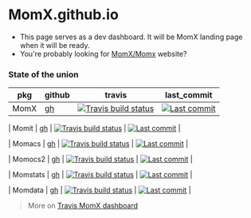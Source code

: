 # MomX.github.io

* This page serves as a dev dashboard. It will be MomX landing page when it will be ready.
* You're probably looking for [MomX/Momx](http://momx.github.io/MomX/) website?

### State of the union

| pkg      | github                                | travis | last_commit |
| -------- | ------------------------------------- | ------ | ------------|
| MomX     | [gh](https://github.com/MomX/MomX)     | [![Travis build status](https://travis-ci.org/MomX/MomX.svg?branch=master)](https://travis-ci.org/MomX/MomX)         | [![Last commit](https://img.shields.io/github/last-commit/MomX/MomX.svg)](https://github.com/MomX/MomX/commits/master)|

| Momit    | [gh](https://github.com/MomX/Momit)    | [![Travis build status](https://travis-ci.org/MomX/Momit.svg?branch=master)](https://travis-ci.org/MomX/Momit)       | [![Last commit](https://img.shields.io/github/last-commit/MomX/Momit.svg)](https://github.com/MomX/Momit/commits/master) |

| Momacs   | [gh](https://github.com/MomX/Momacs)   | [![Travis build status](https://travis-ci.org/MomX/Momacs.svg?branch=master)](https://travis-ci.org/MomX/Momacs)     | [![Last commit](https://img.shields.io/github/last-commit/MomX/Momacs.svg)](https://github.com/MomX/Momacs/commits/master) |

| Momocs2  | [gh](https://github.com/MomX/Momocs2)  | [![Travis build status](https://travis-ci.org/MomX/Momocs2.svg?branch=master)](https://travis-ci.org/MomX/Momocs2)   | [![Last commit](https://img.shields.io/github/last-commit/MomX/Momocs2.svg)](https://github.com/MomX/Momocs2/commits/master) |

| Momstats | [gh](https://github.com/MomX/Momstats) | [![Travis build status](https://travis-ci.org/MomX/Momstats.svg?branch=master)](https://travis-ci.org/MomX/Momstats) | [![Last commit](https://img.shields.io/github/last-commit/MomX/Momstats.svg)](https://github.com/MomX/Momstats/commits/master) |

| Momdata  | [gh](https://github.com/MomX/Momdata)  | [![Travis build status](https://travis-ci.org/MomX/Momdata.svg?branch=master)](https://travis-ci.org/MomX/Momdata)   | [![Last commit](https://img.shields.io/github/last-commit/MomX/Momdata.svg)](https://github.com/MomX/Momdata/commits/master) |


> More on [Travis MomX dashboard](https://travis-ci.org/github/MomX)

